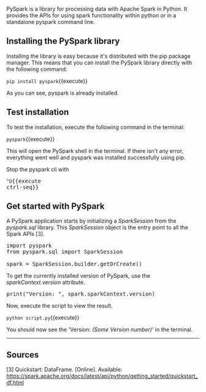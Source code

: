 PySpark is a library for processing data with Apache Spark in Python. It provides the APIs for using spark functionality within python or in a standalone pyspark command line.

## Installing the PySpark library

Installing the library is easy because it's distributed with the pip package manager. This means that you can install the PySpark library directly with the following command:

`pip install pyspark`{{execute}}

As you can see, pyspark is already installed.

## Test installation

To test the installation, execute the following command in the terminal:

`pyspark`{{execute}}

This will open the PySpark shell in the terminal. If there isn't any error, everything went well and pyspark was installed successfully using pip.

Stop the pyspark cli with <pre>`^D`{{execute ctrl-seq}}</pre>

## Get started with PySpark

A PySpark application starts by initializing a _SparkSession_ from the _pyspark.sql_ library. This _SparkSession_ object is the entry point to all the Spark APIs [3].

<pre class="file" data-filename="script.py" data-target="replace">
import pyspark
from pyspark.sql import SparkSession

spark = SparkSession.builder.getOrCreate()
</pre>

To get the currently installed version of PySpark, use the _sparkContext.version_ attribute.

<pre class="file" data-filename="script.py" data-target="append">
print("Version: ", spark.sparkContext.version)
</pre>

Now, execute the script to view the result.

`python script.py`{{execute}}

You should now see the 'Version: _(Some Version number)_' in the terminal.

---

## Sources

[3] Quickstart: DataFrame. [Online]. Available: https://spark.apache.org/docs/latest/api/python/getting_started/quickstart_df.html